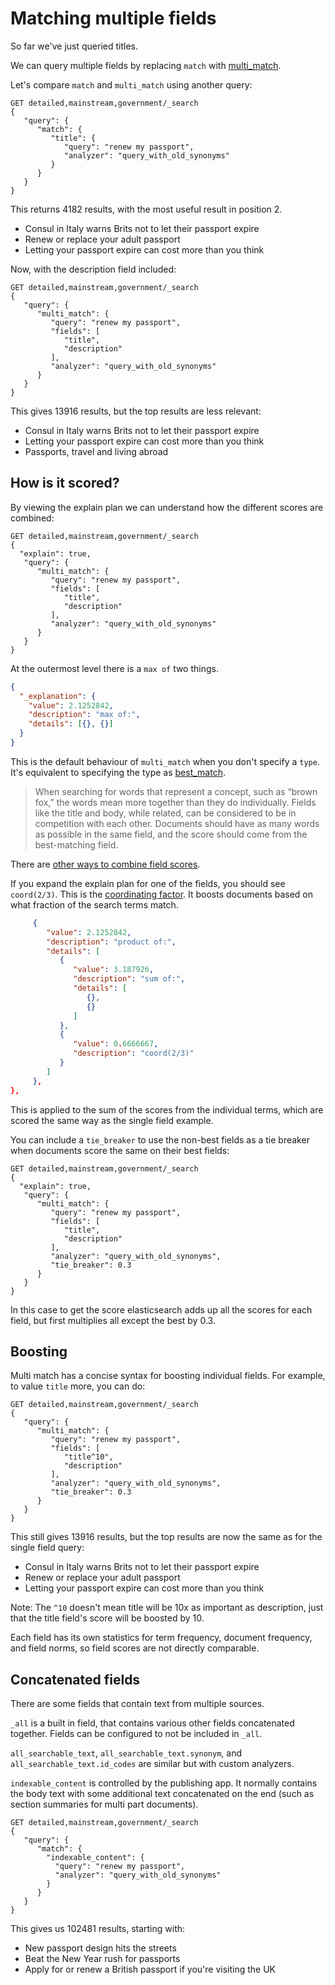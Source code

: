 # Matching multiple fields

So far we've just queried titles.

We can query multiple fields by replacing `match` with [multi_match](https://www.elastic.co/guide/en/elasticsearch/guide/1.x/multi-match-query.html).

Let's compare `match` and `multi_match` using another query:

```
GET detailed,mainstream,government/_search
{
   "query": {
      "match": {
         "title": {
            "query": "renew my passport",
            "analyzer": "query_with_old_synonyms"
         }
      }
   }
}
```

This returns 4182 results, with the most useful result in position 2.
- Consul in Italy warns Brits not to let their passport expire
- Renew or replace your adult passport
- Letting your passport expire can cost more than you think

Now, with the description field included:

```
GET detailed,mainstream,government/_search
{
   "query": {
      "multi_match": {
         "query": "renew my passport",
         "fields": [
            "title",
            "description"
         ],
         "analyzer": "query_with_old_synonyms"
      }
   }
}
```

This gives 13916 results, but the top results are less relevant:

- Consul in Italy warns Brits not to let their passport expire
- Letting your passport expire can cost more than you think
- Passports, travel and living abroad

## How is it scored?

By viewing the explain plan we can understand how the different scores are combined:

```
GET detailed,mainstream,government/_search
{
  "explain": true,
   "query": {
      "multi_match": {
         "query": "renew my passport",
         "fields": [
            "title",
            "description"
         ],
         "analyzer": "query_with_old_synonyms"
      }
   }
}
```

At the outermost level there is a `max of` two things.

```json
{
  "_explanation": {
    "value": 2.1252842,
    "description": "max of:",
    "details": [{}, {}]
  }
}
```

This is the default behaviour of `multi_match` when you don't specify a `type`. It's equivalent to specifying the type as [best_match](https://www.elastic.co/guide/en/elasticsearch/guide/1.x/_single_query_string.html#know-your-data).

> When searching for words that represent a concept, such as “brown fox,” the words mean more together than they do individually. Fields like the title and body, while related, can be considered to be in competition with each other. Documents should have as many words as possible in the same field, and the score should come from the best-matching field.

There are [other ways to combine field scores](https://www.elastic.co/guide/en/elasticsearch/reference/1.7/query-dsl-multi-match-query.html#multi-match-types).

If you expand the explain plan for one of the fields, you should see `coord(2/3)`. This is the [coordinating factor](https://www.elastic.co/guide/en/elasticsearch/guide/1.x/practical-scoring-function.html#coord). It boosts documents based on what fraction of the search terms match.


```json
     {
        "value": 2.1252842,
        "description": "product of:",
        "details": [
           {
              "value": 3.187926,
              "description": "sum of:",
              "details": [
                 {},
                 {}
              ]
           },
           {
              "value": 0.6666667,
              "description": "coord(2/3)"
           }
        ]
     },
},
```

This is applied to the sum of the scores from the individual terms, which are scored the same way as the single field example.

You can include a `tie_breaker` to use the non-best fields as a tie breaker
when documents score the same on their best fields:

```
GET detailed,mainstream,government/_search
{
  "explain": true,
   "query": {
      "multi_match": {
         "query": "renew my passport",
         "fields": [
            "title",
            "description"
         ],
         "analyzer": "query_with_old_synonyms",
         "tie_breaker": 0.3
      }
   }
}
```

In this case to get the score elasticsearch adds up all the scores for each
field, but first multiplies all except the best by 0.3.

## Boosting

Multi match has a concise syntax for boosting individual fields. For example,
to value `title` more, you can do:

```
GET detailed,mainstream,government/_search
{
   "query": {
      "multi_match": {
         "query": "renew my passport",
         "fields": [
            "title^10",
            "description"
         ],
         "analyzer": "query_with_old_synonyms",
         "tie_breaker": 0.3
      }
   }
}
```

This still gives 13916 results, but the top results are now the same as
for the single field query:
- Consul in Italy warns Brits not to let their passport expire
- Renew or replace your adult passport
- Letting your passport expire can cost more than you think

Note: The `^10` doesn't mean title will be 10x as important as description, just
that the title field's score will be boosted by 10.

Each field has its own statistics for term frequency, document frequency, and
field norms, so field scores are not directly comparable.

## Concatenated fields

There are some fields that contain text from multiple sources.

`_all` is a built in field, that contains various other fields concatenated together. Fields can be configured to not be included in `_all`.

`all_searchable_text`, `all_searchable_text.synonym`, and `all_searchable_text.id_codes` are similar but with custom analyzers.  

`indexable_content` is controlled by the publishing app. It normally contains the body text with some additional text concatenated on the end (such as section summaries for multi part documents).

```
GET detailed,mainstream,government/_search
{
   "query": {
      "match": {
        "indexable_content": {
          "query": "renew my passport",
          "analyzer": "query_with_old_synonyms"
        }
      }
   }
}
```

This gives us 102481 results, starting with:
- New passport design hits the streets
- Beat the New Year rush for passports
- Apply for or renew a British passport if you're visiting the UK
